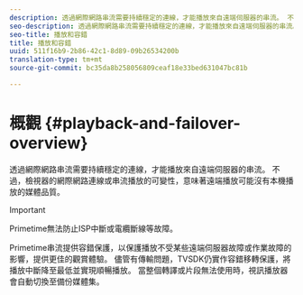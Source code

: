 ```yaml
---
description: 透過網際網路串流需要持續穩定的連線，才能播放來自遠端伺服器的串流。 不過，檢視器的網際網路連線或串流播放的可變性，意味著遠端播放可能沒有本機播放的媒體品質。
seo-description: 透過網際網路串流需要持續穩定的連線，才能播放來自遠端伺服器的串流。 不過，檢視器的網際網路連線或串流播放的可變性，意味著遠端播放可能沒有本機播放的媒體品質。
seo-title: 播放和容錯
title: 播放和容錯
uuid: 511f16b9-2b86-42c1-8d89-09b26534200b
translation-type: tm+mt
source-git-commit: bc35da8b258056809ceaf18e33bed631047bc81b

---
```



# 概觀 {#playback-and-failover-overview}

透過網際網路串流需要持續穩定的連線，才能播放來自遠端伺服器的串流。 不過，檢視器的網際網路連線或串流播放的可變性，意味著遠端播放可能沒有本機播放的媒體品質。

>[!IMPORTANT]
>
>Primetime無法防止ISP中斷或電纜斷線等故障。

Primetime串流提供容錯保護，以保護播放不受某些遠端伺服器故障或作業故障的影響，提供更佳的觀賞體驗。 儘管有傳輸問題，TVSDK仍實作容錯移轉保護，將播放中斷降至最低並實現順暢播放。 當整個轉譯或片段無法使用時，視訊播放器會自動切換至備份媒體集。